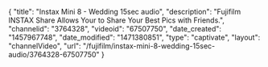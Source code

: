 {
    "title": "Instax Mini 8 -  Wedding 15sec audio",
    "description": "Fujifilm INSTAX Share Allows Your to Share Your Best Pics with Friends.",
    "channelid": "3764328",
    "videoid": "67507750",
    "date_created": "1457967748",
    "date_modified": "1471380851",
    "type": "captivate",
    "layout": "channelVideo",
    "url": "\/fujifilm\/instax-mini-8-wedding-15sec-audio\/3764328-67507750"
}
